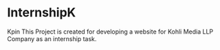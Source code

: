 # InternshipK
Kpin
This Project is created for developing a website for Kohli Media LLP Company as an internship task.
